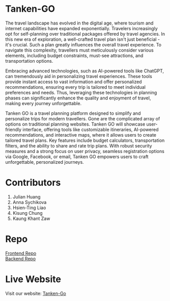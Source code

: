 # Tanken-GO

The travel landscape has evolved in the digital age, where tourism and internet capabilities have expanded exponentially. Travelers increasingly opt for self-planning over traditional packages offered by travel agencies. In this new era of exploration, a well-crafted travel plan isn't just beneficial - it's crucial. Such a plan greatly influences the overall travel experience. To navigate this complexity, travellers must meticulously consider various elements, including budget constraints, must-see attractions, and transportation options.  

Embracing advanced technologies, such as AI-powered tools like ChatGPT, can tremendously aid in personalizing travel experiences. These tools provide instant access to vast information and offer personalized recommendations, ensuring every trip is tailored to meet individual preferences and needs. Thus, leveraging these technologies in planning phases can significantly enhance the quality and enjoyment of travel, making every journey unforgettable.  

Tanken GO is a travel planning platform designed to simplify and personalize trips for modern travellers. Gone are the complicated array of options on traditional planning websites. Tanken GO will showcase user-friendly interface, offering tools like customizable itineraries, AI-powered recommendations, and interactive maps, where it allows users to create tailored travel plans. Key features include budget calculators, transportation filters, and the ability to share and rate trip plans. With robust security measures and a strong focus on user privacy, seamless registration options via Google, Facebook, or email, Tanken GO empowers users to craft unforgettable, personalized journeys.  

# Contributors

1. Julian Huang 
2. Anna Sychikova 
3. Hsien-Ting Liao 
4. Kisung Chung 
5. Kaung Khant Zaw 

# Repo
[Frontend Repo](https://github.com/julianhuangtwn/Tanken-Go-Frontend) <br>
[Backend Repo](https://github.com/julianhuangtwn/Tanken-GO-Backend)

# Live Website
Visit our website: [Tanken-Go](https://tanken-go-frontend.onrender.com/)
